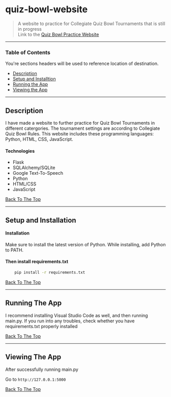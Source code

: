 # quiz-bowl-website


> A website to practice for Collegiate Quiz Bowl Tournaments that is still in progress <br/>
Link to the [Quiz Bowl Practice Website](https://quiz-bowl-website.onrender.com/)
---

### Table of Contents
You're sections headers will be used to reference location of destination.

- [Description](#description)
- [Setup and Installtion](#setup-and-installation)
- [Running the App](#running-the-app)
- [Viewing the App](#viewing-the-app)

---

## Description

I have made a website to further practice for Quiz Bowl Tournaments in different catergories.
The tournament settings are according to Collegiate Quiz Bowl Rules.
This website includes these programming languages: Python, HTML, CSS, JavaScript.

#### Technologies

- Flask
- SQLAlchemy/SQLite
- Google Text-To-Speech
- Python
- HTML/CSS
- JavaScript

[Back To The Top](#quiz-bowl-website)

---

## Setup and Installation

#### Installation

Make sure to install the latest version of Python. While installing, add Python to PATH.

#### Then install requirements.txt

```bash
    pip install -r requirements.txt
```
[Back To The Top](#quiz-bowl-website)

---

## Running The App

I recommend installing Visual Studio Code as well, and then running main.py. If you run into any troubles, check whether you have requirements.txt properly installed

[Back To The Top](#quiz-bowl-website)

---

## Viewing The App

After successfully running main.py

Go to `http://127.0.0.1:5000`

[Back To The Top](#quiz-bowl-website)


